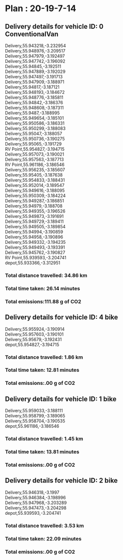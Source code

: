 # Plan : 20-19-7-14
## Delivery details for vehicle ID: 0 ConventionalVan 
Delivery,55.943218,-3.232954<br>Delivery,55.948976,-3.209517<br>Delivery,55.947979,-3.192497<br>Delivery,55.947742,-3.196092<br>Delivery,55.94845,-3.192511<br>Delivery,55.947889,-3.192029<br>Delivery,55.947497,-3.191713<br>Delivery,55.947909,-3.188971<br>Delivery,55.94817,-3.187121<br>Delivery,55.948193,-3.184672<br>Delivery,55.948776,-3.185811<br>Delivery,55.94842,-3.186376<br>Delivery,55.948608,-3.187311<br>Delivery,55.9487,-3.188995<br>Delivery,55.949654,-3.185101<br>Delivery,55.950586,-3.186331<br>Delivery,55.950299,-3.188083<br>Delivery,55.95047,-3.188057<br>Delivery,55.950736,-3.190275<br>Delivery,55.95065,-3.191729<br>RV Point,55.954827,-3.194715<br>Delivery,55.957073,-3.190021<br>Delivery,55.957563,-3.187713<br>RV Point,55.961186,-3.186546<br>Delivery,55.956235,-3.185607<br>Delivery,55.95405,-3.187638<br>Delivery,55.954833,-3.188431<br>Delivery,55.952014,-3.189547<br>Delivery,55.949616,-3.188095<br>Delivery,55.950309,-3.184224<br>Delivery,55.949287,-3.186851<br>Delivery,55.94979,-3.188708<br>Delivery,55.949355,-3.196526<br>Delivery,55.949873,-3.191691<br>Delivery,55.949729,-3.189411<br>Delivery,55.949505,-3.189854<br>Delivery,55.94994,-3.190859<br>Delivery,55.94958,-3.190896<br>Delivery,55.949332,-3.194235<br>Delivery,55.949493,-3.193391<br>Delivery,55.945762,-3.190827<br>RV Point,55.939593,-3.204741<br>depot,55.933366,-3.312951<br>
### Total distance travelled: 34.86 km 
### Total time taken: 26.14 minutes 
### Total emissions:111.88 g of CO2
## Delivery details for vehicle ID: 4 bike 
Delivery,55.955924,-3.190914<br>Delivery,55.957603,-3.190101<br>Delivery,55.95679,-3.192431<br>depot,55.954827,-3.194715<br>
### Total distance travelled: 1.86 km 
### Total time taken: 12.81 minutes 
### Total emissions:.00 g of CO2
## Delivery details for vehicle ID: 1 bike 
Delivery,55.959033,-3.188111<br>Delivery,55.958799,-3.189065<br>Delivery,55.958704,-3.190535<br>depot,55.961186,-3.186546<br>
### Total distance travelled: 1.45 km 
### Total time taken: 13.81 minutes 
### Total emissions:.00 g of CO2
## Delivery details for vehicle ID: 2 bike 
Delivery,55.946318,-3.1997<br>Delivery,55.946384,-3.198996<br>Delivery,55.947968,-3.203289<br>Delivery,55.947473,-3.204298<br>depot,55.939593,-3.204741<br>
### Total distance travelled: 3.53 km 
### Total time taken: 22.09 minutes 
### Total emissions:.00 g of CO2
